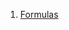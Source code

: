 1. [Formulas](https://github.com/tomii07/ej-java-111mil/blob/master/EjerciciosAlgoritmos/src/formulas/Formulas.java)
